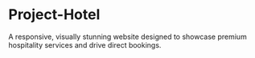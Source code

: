 # Project-Hotel
 A responsive, visually stunning website designed to showcase premium hospitality services and drive direct bookings.
